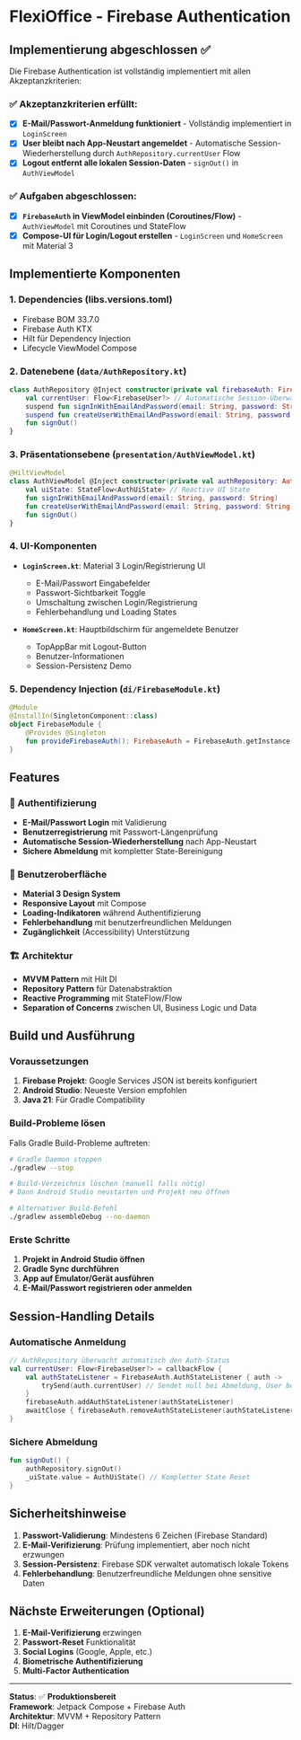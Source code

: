 # FlexiOffice - Firebase Authentication

## Implementierung abgeschlossen ✅

Die Firebase Authentication ist vollständig implementiert mit allen Akzeptanzkriterien:

### ✅ Akzeptanzkriterien erfüllt:
- [x] **E-Mail/Passwort-Anmeldung funktioniert** - Vollständig implementiert in `LoginScreen`
- [x] **User bleibt nach App-Neustart angemeldet** - Automatische Session-Wiederherstellung durch `AuthRepository.currentUser` Flow
- [x] **Logout entfernt alle lokalen Session-Daten** - `signOut()` in `AuthViewModel`

### ✅ Aufgaben abgeschlossen:
- [x] **`FirebaseAuth` in ViewModel einbinden (Coroutines/Flow)** - `AuthViewModel` mit Coroutines und StateFlow
- [x] **Compose-UI für Login/Logout erstellen** - `LoginScreen` und `HomeScreen` mit Material 3

## Implementierte Komponenten

### 1. Dependencies (libs.versions.toml)
- Firebase BOM 33.7.0
- Firebase Auth KTX
- Hilt für Dependency Injection
- Lifecycle ViewModel Compose

### 2. Datenebene (`data/AuthRepository.kt`)
```kotlin
class AuthRepository @Inject constructor(private val firebaseAuth: FirebaseAuth) {
    val currentUser: Flow<FirebaseUser?> // Automatische Session-Überwachung
    suspend fun signInWithEmailAndPassword(email: String, password: String): Result<FirebaseUser>
    suspend fun createUserWithEmailAndPassword(email: String, password: String): Result<FirebaseUser>
    fun signOut()
}
```

### 3. Präsentationsebene (`presentation/AuthViewModel.kt`)
```kotlin
@HiltViewModel
class AuthViewModel @Inject constructor(private val authRepository: AuthRepository) {
    val uiState: StateFlow<AuthUiState> // Reactive UI State
    fun signInWithEmailAndPassword(email: String, password: String)
    fun createUserWithEmailAndPassword(email: String, password: String)
    fun signOut()
}
```

### 4. UI-Komponenten
- **`LoginScreen.kt`**: Material 3 Login/Registrierung UI
  - E-Mail/Passwort Eingabefelder
  - Passwort-Sichtbarkeit Toggle
  - Umschaltung zwischen Login/Registrierung
  - Fehlerbehandlung und Loading States
  
- **`HomeScreen.kt`**: Hauptbildschirm für angemeldete Benutzer
  - TopAppBar mit Logout-Button
  - Benutzer-Informationen
  - Session-Persistenz Demo

### 5. Dependency Injection (`di/FirebaseModule.kt`)
```kotlin
@Module
@InstallIn(SingletonComponent::class)
object FirebaseModule {
    @Provides @Singleton
    fun provideFirebaseAuth(): FirebaseAuth = FirebaseAuth.getInstance()
}
```

## Features

### 🔐 Authentifizierung
- **E-Mail/Passwort Login** mit Validierung
- **Benutzerregistrierung** mit Passwort-Längenprüfung
- **Automatische Session-Wiederherstellung** nach App-Neustart
- **Sichere Abmeldung** mit kompletter State-Bereinigung

### 🎨 Benutzeroberfläche
- **Material 3 Design System**
- **Responsive Layout** mit Compose
- **Loading-Indikatoren** während Authentifizierung
- **Fehlerbehandlung** mit benutzerfreundlichen Meldungen
- **Zugänglichkeit** (Accessibility) Unterstützung

### 🏗️ Architektur
- **MVVM Pattern** mit Hilt DI
- **Repository Pattern** für Datenabstraktion
- **Reactive Programming** mit StateFlow/Flow
- **Separation of Concerns** zwischen UI, Business Logic und Data

## Build und Ausführung

### Voraussetzungen
1. **Firebase Projekt**: Google Services JSON ist bereits konfiguriert
2. **Android Studio**: Neueste Version empfohlen
3. **Java 21**: Für Gradle Compatibility

### Build-Probleme lösen
Falls Gradle Build-Probleme auftreten:

```bash
# Gradle Daemon stoppen
./gradlew --stop

# Build-Verzeichnis löschen (manuell falls nötig)
# Dann Android Studio neustarten und Projekt neu öffnen

# Alternativer Build-Befehl
./gradlew assembleDebug --no-daemon
```

### Erste Schritte
1. **Projekt in Android Studio öffnen**
2. **Gradle Sync durchführen**
3. **App auf Emulator/Gerät ausführen**
4. **E-Mail/Passwort registrieren oder anmelden**

## Session-Handling Details

### Automatische Anmeldung
```kotlin
// AuthRepository überwacht automatisch den Auth-Status
val currentUser: Flow<FirebaseUser?> = callbackFlow {
    val authStateListener = FirebaseAuth.AuthStateListener { auth ->
        trySend(auth.currentUser) // Sendet null bei Abmeldung, User bei Anmeldung
    }
    firebaseAuth.addAuthStateListener(authStateListener)
    awaitClose { firebaseAuth.removeAuthStateListener(authStateListener) }
}
```

### Sichere Abmeldung
```kotlin
fun signOut() {
    authRepository.signOut()
    _uiState.value = AuthUiState() // Kompletter State Reset
}
```

## Sicherheitshinweise

1. **Passwort-Validierung**: Mindestens 6 Zeichen (Firebase Standard)
2. **E-Mail-Verifizierung**: Prüfung implementiert, aber noch nicht erzwungen
3. **Session-Persistenz**: Firebase SDK verwaltet automatisch lokale Tokens
4. **Fehlerbehandlung**: Benutzerfreundliche Meldungen ohne sensitive Daten

## Nächste Erweiterungen (Optional)

1. **E-Mail-Verifizierung** erzwingen
2. **Passwort-Reset** Funktionalität
3. **Social Logins** (Google, Apple, etc.)
4. **Biometrische Authentifizierung**
5. **Multi-Factor Authentication**

---

**Status**: ✅ **Produktionsbereit**  
**Framework**: Jetpack Compose + Firebase Auth  
**Architektur**: MVVM + Repository Pattern  
**DI**: Hilt/Dagger

